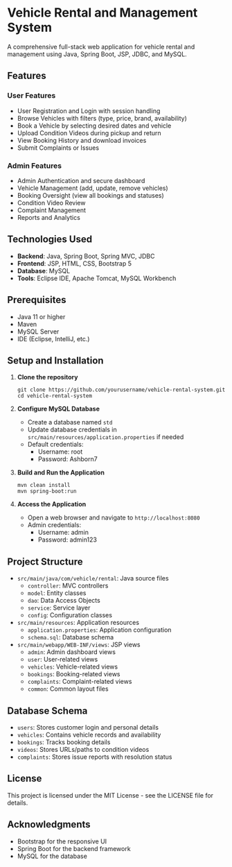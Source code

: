 # Vehicle Rental and Management System

A comprehensive full-stack web application for vehicle rental and management using Java, Spring Boot, JSP, JDBC, and MySQL.

## Features

### User Features
- User Registration and Login with session handling
- Browse Vehicles with filters (type, price, brand, availability)
- Book a Vehicle by selecting desired dates and vehicle
- Upload Condition Videos during pickup and return
- View Booking History and download invoices
- Submit Complaints or Issues

### Admin Features
- Admin Authentication and secure dashboard
- Vehicle Management (add, update, remove vehicles)
- Booking Oversight (view all bookings and statuses)
- Condition Video Review
- Complaint Management
- Reports and Analytics

## Technologies Used

- **Backend**: Java, Spring Boot, Spring MVC, JDBC
- **Frontend**: JSP, HTML, CSS, Bootstrap 5
- **Database**: MySQL
- **Tools**: Eclipse IDE, Apache Tomcat, MySQL Workbench

## Prerequisites

- Java 11 or higher
- Maven
- MySQL Server
- IDE (Eclipse, IntelliJ, etc.)

## Setup and Installation

1. **Clone the repository**
   ```
   git clone https://github.com/yourusername/vehicle-rental-system.git
   cd vehicle-rental-system
   ```

2. **Configure MySQL Database**
   - Create a database named `std`
   - Update database credentials in `src/main/resources/application.properties` if needed
   - Default credentials:
     - Username: root
     - Password: Ashborn7

3. **Build and Run the Application**
   ```
   mvn clean install
   mvn spring-boot:run
   ```

4. **Access the Application**
   - Open a web browser and navigate to `http://localhost:8080`
   - Admin credentials:
     - Username: admin
     - Password: admin123

## Project Structure

- `src/main/java/com/vehicle/rental`: Java source files
  - `controller`: MVC controllers
  - `model`: Entity classes
  - `dao`: Data Access Objects
  - `service`: Service layer
  - `config`: Configuration classes
- `src/main/resources`: Application resources
  - `application.properties`: Application configuration
  - `schema.sql`: Database schema
- `src/main/webapp/WEB-INF/views`: JSP views
  - `admin`: Admin dashboard views
  - `user`: User-related views
  - `vehicles`: Vehicle-related views
  - `bookings`: Booking-related views
  - `complaints`: Complaint-related views
  - `common`: Common layout files

## Database Schema

- `users`: Stores customer login and personal details
- `vehicles`: Contains vehicle records and availability
- `bookings`: Tracks booking details
- `videos`: Stores URLs/paths to condition videos
- `complaints`: Stores issue reports with resolution status

## License

This project is licensed under the MIT License - see the LICENSE file for details.

## Acknowledgments

- Bootstrap for the responsive UI
- Spring Boot for the backend framework
- MySQL for the database